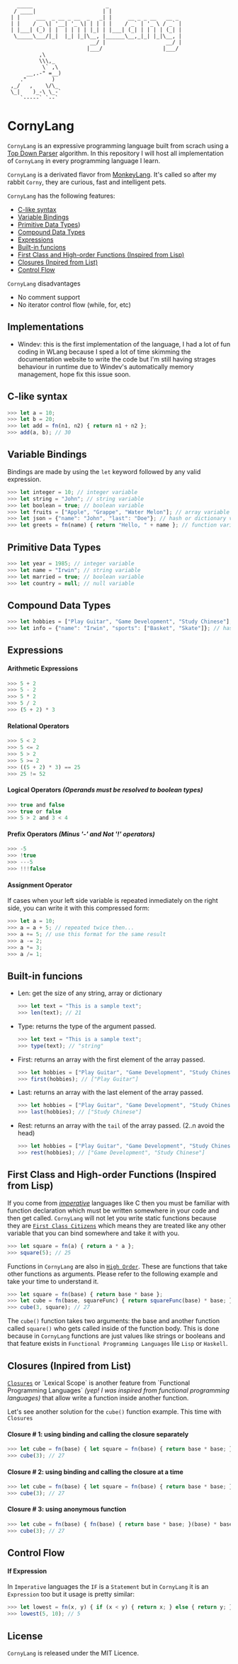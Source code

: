 ```

   _____                       _                       
  / ____|                     | |                      
 | |     ___  _ __ _ __  _   _| |     __ _ _ __   __ _ 
 | |    / _ \| '__| '_ \| | | | |    / _` | '_ \ / _` |
 | |___| (_) | |  | | | | |_| | |___| (_| | | | | (_| |
  \_____\___/|_|  |_| |_|\__, |______\__,_|_| |_|\__, |
                          __/ |                   __/ |
                         |___/                   |___/ 
          ,\
          \\\,_
           \` ,\
      __,.-" =__)
    ."        )
 ,_/   ,    \/\_
 \_|    )_-\ \_-`
    `-----` `--`
```
# CornyLang
`CornyLang` is an expressive programming language built from scrach using a [Top Down Parser](https://en.wikipedia.org/wiki/Top-down_parsing) algorithm. In this repository I will host all implementation of `CornyLang` in every programming language I learn.

`CornyLang` is a derivated flavor from [MonkeyLang](https://interpreterbook.com/). It's called so after my rabbit `Corny`, they are curious, fast and intelligent pets.

`CornyLang` has the following features:

- [C-like syntax](#syntax)
- [Variable Bindings](#variable-bindings)
- [Primitive Data Types](#primitive-data-types))
- [Compound Data Types](#compound-data-types)
- [Expressions](#expressions)
- [Built-in funcions](#built-in-funcions)
- [First Class and High-order Functions (Inspired from Lisp)](#first-class-high-order-functions)
- [Closures (Inpired from List)](#closures)
- [Control Flow](#control-flow)

`CornyLang` disadvantages

- No comment support
- No iterator control flow (while, for, etc)

## Implementations

- Windev: this is the  first implementation of the language, I had a lot of fun coding in WLang because I sped a lot of time skimming the documentation website to write the code but I'm still having strages behaviour in runtime due to Windev's automatically memory management, hope fix this issue soon.

## C-like syntax

```Javascript
>>> let a = 10;
>>> let b = 20;
>>> let add = fn(n1, n2) { return n1 + n2 };
>>> add(a, b); // 30
```

## Variable Bindings

Bindings are made by using the `let` keyword followed by any valid expression.

```Javascript
>>> let integer = 10; // integer variable
>>> let string = "John"; // string variable
>>> let boolean = true; // boolean variable
>>> let fruits = ["Apple", "Grappe", "Water Melon"]; // array variable
>>> let json = {"name": "John", "last": "Doe"}; // hash or dictionary variable
>>> let greets = fn(name) { return "Hello, " + name }; // function variable
```

## Primitive Data Types

```Javascript
>>> let year = 1985; // integer variable
>>> let name = "Irwin"; // string variable
>>> let married = true; // boolean variable
>>> let country = null; // null variable
```

## Compound Data Types

```Javascript
>>> let hobbies = ["Play Guitar", "Game Development", "Study Chinese"]; // array variable
>>> let info = {"name": "Irwin", "sports": ["Basket", "Skate"]}; // hash or dictionary variable
```

## Expressions

#### Arithmetic Expressions
```Javascript
>>> 5 + 2
>>> 5 - 2
>>> 5 * 2
>>> 5 / 2
>>> (5 + 2) * 3
```

#### Relational Operators
```Javascript
>>> 5 < 2
>>> 5 <= 2
>>> 5 > 2
>>> 5 >= 2
>>> ((5 + 2) * 3) == 25
>>> 25 != 52
```

#### Logical Operators *(Operands must be resolved to boolean types)*
```Javascript
>>> true and false
>>> true or false
>>> 5 > 2 and 3 < 4
```

#### Prefix Operators *(Minus '-' and Not '!' operators)*
```Javascript
>>> -5
>>> !true
>>> ---5
>>> !!!false
```

#### Assignment Operator

If cases when your left side variable is repeated inmediately on the right side, you can write it with this compressed form:

```Javascript
>>> let a = 10;
>>> a = a + 5; // repeated twice then...
>>> a += 5; // use this format for the same result
>>> a -= 2;
>>> a *= 3;
>>> a /= 1;
```

## Built-in funcions
- Len: get the size of any string, array or dictionary
    ```Javascript
    >>> let text = "This is a sample text";
    >>> len(text); // 21
    ```
- Type: returns the type of the argument passed.
    ```Javascript
    >>> let text = "This is a sample text";
    >>> type(text); // "string"
    ```
- First: returns an array with the first element of the array passed.
    ```Javascript
    >>> let hobbies = ["Play Guitar", "Game Development", "Study Chinese"];
    >>> first(hobbies); // ["Play Guitar"]
    ```
- Last: returns an array with the last element of the array passed.
    ```Javascript
    >>> let hobbies = ["Play Guitar", "Game Development", "Study Chinese"];
    >>> last(hobbies); // ["Study Chinese"]
    ```
- Rest: returns an array with the `tail` of the array passed. (2..n avoid the head)
    ```Javascript
    >>> let hobbies = ["Play Guitar", "Game Development", "Study Chinese"];
    >>> rest(hobbies); // ["Game Development", "Study Chinese"]
    ```

## First Class and High-order Functions (Inspired from Lisp)
If you come from [*imperative*](https://en.wikipedia.org/wiki/Imperative_programming) languages like C then you must be familiar with function declaration which must be written somewhere in your code and then get called. `CornyLang` will not let you write static functions because they are [`First Class Citizens`](https://en.wikipedia.org/wiki/First-class_citizen) which means they are treated like any other variable that you can bind somewhere and take it with you.

```Javascript
>>> let square = fn(a) { return a * a };
>>> square(5); // 25
```

Functions in `CornyLang` are also in [`High Order`](https://en.wikipedia.org/wiki/Higher-order_function). These are functions that take other functions as arguments. Please refer to the following example and take your time to understand it.

```Javascript
>>> let square = fn(base) { return base * base };
>>> let cube = fn(base, squareFunc) { return squareFunc(base) * base; };
>>> cube(3, square); // 27
```

The `cube()` function takes two arguments: the base and another function called `square()` who gets called inside of the function body. This is done because in `CornyLang` functions are just values like strings or booleans and that feature exists in `Functional Programming Languages` lile `Lisp` or `Haskell`.

## Closures (Inpired from List)
[`Closures`](https://en.wikipedia.org/wiki/Closure_(computer_programming)) or `Lexical Scope` is another feature from `Functional Programming Languages` *(yep! I was inspired from functional programming languages)* that allow write a function inside another function.

Let's see another solution for the `cube()` function example. This time with `Closures`

#### Closure # 1: using binding and calling the closure separately
```Javascript
>>> let cube = fn(base) { let square = fn(base) { return base * base; }; return square(base) * base; };
>>> cube(3); // 27
```

#### Closure # 2: using binding and calling the closure at a time
```Javascript
>>> let cube = fn(base) { let square = fn(base) { return base * base; }(base) * base; };
>>> cube(3); // 27
```

#### Closure # 3: using anonymous function
```Javascript
>>> let cube = fn(base) { fn(base) { return base * base; }(base) * base; };
>>> cube(3); // 27
```

## Control Flow
#### If Expression
In `Imperative` languages the `IF` is a `Statement` but in `CornyLang` it is an `Expression` too but it usage is pretty similar:

```Javascript
>>> let lowest = fn(x, y) { if (x < y) { return x; } else { return y; }; };
>>> lowest(5, 10); // 5
```

## License

`CornyLang` is released under the MIT Licence.
